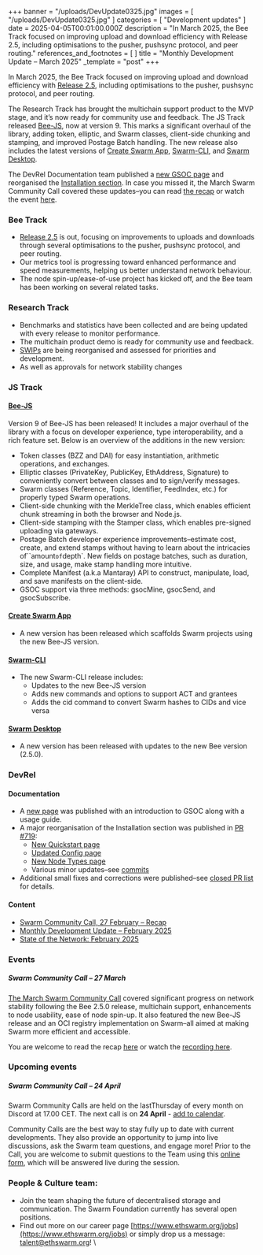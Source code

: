 +++
banner = "/uploads/DevUpdate0325.jpg"
images = [ "/uploads/DevUpdate0325.jpg" ]
categories = [ "Development updates" ]
date = 2025-04-05T00:01:00.000Z
description = "In March 2025, the Bee Track focused on improving upload and download efficiency with Release 2.5, including optimisations to the pusher, pushsync protocol, and peer routing."
references_and_footnotes = [ ]
title = "Monthly Development Update – March 2025"
_template = "post"
+++


In March 2025, the Bee Track focused on improving upload and download efficiency with [Release 2.5](https://github.com/ethersphere/bee/releases/tag/v2.5.0), including optimisations to the pusher, pushsync protocol, and peer routing. 

The Research Track has brought the multichain support product to the MVP stage, and it’s now ready for community use and feedback. The JS Track released [Bee-JS](https://github.com/ethersphere/swarm-cli), now at version 9. This marks a significant overhaul of the library, adding token, elliptic, and Swarm classes, client-side chunking and stamping, and improved Postage Batch handling. The new release also includes the latest versions of [Create Swarm App](https://github.com/ethersphere/create-swarm-app), [Swarm-CLI](https://github.com/ethersphere/swarm-cli), and [Swarm Desktop](https://github.com/ethersphere/swarm-desktop). 

The DevRel Documentation team published a [new GSOC page](https://docs.ethswarm.org/docs/develop/tools-and-features/gsoc) and reorganised the [Installation section](https://docs.ethswarm.org/docs/bee/installation/quick-start/). In case you missed it, the March Swarm Community Call covered these updates–you can read [the recap](https://blog.ethswarm.org/foundation/2025/swarm-community-call-27-march-recap/) or watch the event [here](https://x.com/i/broadcasts/1OwxWXggYgMKQ).


### Bee Track 

* [Release 2.5](https://github.com/ethersphere/bee/releases/tag/v2.5.0) is out, focusing on improvements to uploads and downloads through several optimisations to the pusher, pushsync protocol, and peer routing.
* Our metrics tool is progressing toward enhanced performance and speed measurements, helping us better understand network behaviour.
* The node spin-up/ease-of-use project has kicked off, and the Bee team has been working on several related tasks.


### Research Track  

* Benchmarks and statistics have been collected  and are being updated with every release to monitor performance.
* The multichain product demo is ready for community use and feedback. 
* [SWIPs](https://github.com/ethersphere/SWIPs) are being reorganised and assessed for priorities and development. 
* As well as approvals for network stability changes 


### JS Track 
####  [Bee-JS](https://github.com/ethersphere/swarm-cli)

Version 9 of Bee-JS has been released! It includes a major overhaul of the library with a focus on developer experience, type interoperability, and a rich feature set. Below is an overview of the additions in the new version:

* Token classes (BZZ and DAI) for easy instantiation, arithmetic operations, and exchanges.
* Elliptic classes (PrivateKey, PublicKey, EthAddress, Signature) to conveniently convert between classes and to sign/verify messages.
* Swarm classes (Reference, Topic, Identifier, FeedIndex, etc.) for properly typed Swarm operations.
* Client-side chunking with the MerkleTree class, which enables efficient chunk streaming in both the browser and Node.js.
* Client-side stamping with the Stamper class, which enables pre-signed uploading via gateways.
* Postage Batch developer experience improvements–estimate cost, create, and extend stamps without having to learn about the intricacies of``amount` of `depth`. New fields on postage batches, such as duration, size, and usage, make stamp handling more intuitive.
* Complete Manifest (a.k.a Mantaray) API to construct, manipulate, load, and save manifests on the client-side.
* GSOC support via three methods: gsocMine, gsocSend, and gsocSubscribe.


#### [Create Swarm App](https://github.com/ethersphere/create-swarm-app)

* A new version has been released which scaffolds Swarm projects using the new Bee-JS version.


#### [Swarm-CLI](https://github.com/ethersphere/swarm-cli)

* The new Swarm-CLI release includes:
    * Updates to the new Bee-JS version
    * Adds new commands and options to support ACT and grantees
    * Adds the cid command to convert Swarm hashes to CIDs and vice versa


#### [Swarm Desktop](https://github.com/ethersphere/swarm-desktop)

* A new version has been released with updates to the new Bee version (2.5.0).


### DevRel 

#### Documentation 

* A [new page](https://docs.ethswarm.org/docs/develop/tools-and-features/gsoc) was published with an introduction to GSOC along with a usage guide.
* A major reorganisation of the Installation section was published in [PR #719](https://github.com/ethersphere/bee-docs/pull/719):
    * [New Quickstart page](https://docs.ethswarm.org/docs/bee/installation/quick-start)
    * [Updated Config page](https://docs.ethswarm.org/docs/bee/working-with-bee/configuration)
    * [New Node Types page](https://docs.ethswarm.org/docs/bee/working-with-bee/node-types)
    * Various minor updates–see [commits](https://github.com/ethersphere/bee-docs/pull/719/commits)
* Additional small fixes and corrections were published–see [closed PR list](https://github.com/ethersphere/bee-docs/pulls?q=is%3Apr+is%3Aclosed) for details.


#### Content 

* [Swarm Community Call, 27 February – Recap](https://blog.ethswarm.org/foundation/2025/swarm-community-call-27-february-recap/)
* [Monthly Development Update – February 2025](https://blog.ethswarm.org/foundation/2025/monthly-development-update-february-2025/)
* [State of the Network: February 2025](https://blog.ethswarm.org/foundation/2025/state-of-the-network-february-2025/)


### Events 

##### **Swarm Community Call – 27 March**

[The March Swarm Community Call](https://x.com/i/broadcasts/1OwxWXggYgMKQ) covered significant progress on network stability following the Bee 2.5.0 release, multichain support, enhancements to node usability, ease of node spin-up. It also featured the new Bee-JS release and an OCI registry implementation on Swarm–all aimed at making Swarm more efficient and accessible.

 You are welcome to read the recap [here](https://blog.ethswarm.org/foundation/2025/swarm-community-call-27-march-recap/) or watch the [recording here](https://x.com/i/broadcasts/1OwxWXggYgMKQ). 


### Upcoming events

##### **Swarm Community Call – 24 April**

Swarm Community Calls are held on the lastThursday of every month on Discord at 17.00 CET. The next call is on **24 April** - [add to calendar](https://www.addevent.com/event/FQ25299609). 

Community Calls are the best way to stay fully up to date with current developments. They also provide an opportunity to jump into live discussions, ask the Swarm team questions, and engage more! Prior to the Call, you are welcome to submit questions to the Team using this [online form](https://airtable.com/appNS3aNAw7rihPeg/shrBRyrMkXFsJvLS3), which will be answered live during the session.


### People & Culture team:
* Join the team shaping the future of decentralised storage and communication. The Swarm Foundation currently has several open positions. 
* Find out more on our career page [https://www.ethswarm.org/jobs](https://www.ethswarm.org/jobs) or simply drop us a message: talent@ethswarm.org! \
